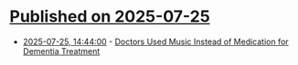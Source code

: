# [Published on 2025-07-25](index.md)

* [2025-07-25, 14:44:00](https://soylentnews.org/article.pl?sid=25/07/24/1036232&from=rss) - [Doctors Used Music Instead of Medication for Dementia Treatment](https://soylentnews.org/article.pl?sid=25/07/24/1036232&from=rss)
